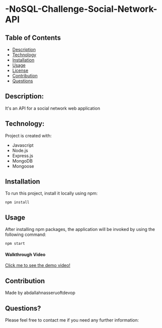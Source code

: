 # -NoSQL-Challenge-Social-Network-API



## Table of Contents

- [Description](#description)
- [Technology](#Technology)
- [Installation](#installation)
- [Usage](#usage)
- [License](#license)
- [Contribution](#contribution)
- [Questions](#questions)

## Description:

It's an API for a social network web application 

## Technology:

Project is created with:

- Javascript
- Node.js
- Express.js
- MongoDB
- Mongoose

## Installation

To run this project, install it locally using npm:

```
npm install
```

## Usage

After installing npm packages, the application will be invoked by using the following command:

```
npm start
```

#### Walkthrough Video

[Click me to see the demo video!](https://watch.screencastify.com/v/INHceH5E2RwfAZxMVKS9)




## Contribution

Made by abdallahnasseruoftdevop

## Questions?

Please feel free to contact me if you need any further information:


